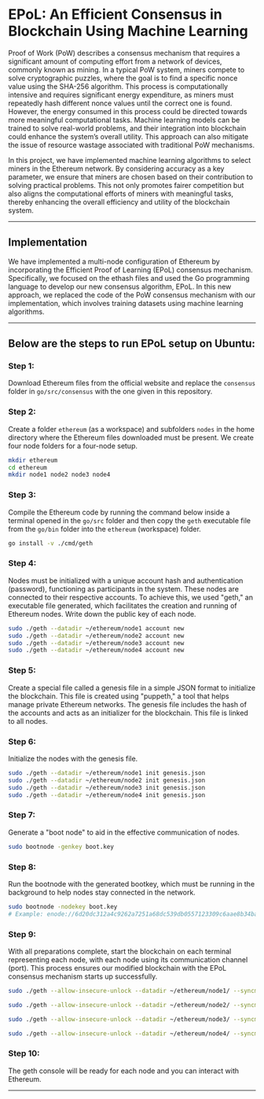# EPoL: An Efficient Consensus in Blockchain Using Machine Learning


Proof of Work (PoW) describes a consensus mechanism that requires a significant amount of computing effort from a network of devices, commonly known as mining. In a typical PoW system, miners compete to solve cryptographic puzzles, where the goal is to find a specific nonce value using the SHA-256 algorithm. This process is computationally intensive and requires significant energy expenditure, as miners must repeatedly hash different nonce values until the correct one is found. However, the energy consumed in this process could be directed towards more meaningful computational tasks. Machine learning models can be trained to solve real-world problems, and their integration into blockchain could enhance the system’s overall utility. This approach can also mitigate the issue of resource wastage associated with traditional PoW mechanisms.

In this project, we have implemented machine learning algorithms to select miners in the Ethereum network. By considering accuracy as a key parameter, we ensure that miners are chosen based on their contribution to solving practical problems. This not only promotes fairer competition but also aligns the computational efforts of miners with meaningful tasks, thereby enhancing the overall efficiency and utility of the blockchain system.

---

## Implementation

We have implemented a multi-node configuration of Ethereum by incorporating the Efficient Proof of Learning (EPoL) consensus mechanism. Specifically, we focused on the ethash files and used the Go programming language to develop our new consensus algorithm, EPoL. In this new approach, we replaced the code of the PoW consensus mechanism with our implementation, which involves training datasets using machine learning algorithms.

---

## Below are the steps to run EPoL setup on Ubuntu:

### Step 1:
Download Ethereum files from the official website and replace the `consensus` folder in `go/src/consensus` with the one given in this repository.

### Step 2:
Create a folder `ethereum` (as a workspace) and subfolders `nodes` in the home directory where the Ethereum files downloaded must be present. We create four node folders for a four-node setup.

```bash
mkdir ethereum
cd ethereum
mkdir node1 node2 node3 node4
```

### Step 3:
Compile the Ethereum code by running the command below inside a terminal opened in the `go/src` folder and then copy the `geth` executable file from the `go/bin` folder into the `ethereum` (workspace) folder.

```bash
go install -v ./cmd/geth
```

### Step 4:
Nodes must be initialized with a unique account hash and authentication (password), functioning as participants in the system. These nodes are connected to their respective accounts. To achieve this, we used "geth," an executable file generated, which facilitates the creation and running of Ethereum nodes. Write down the public key of each node.

```bash
sudo ./geth --datadir ~/ethereum/node1 account new
sudo ./geth --datadir ~/ethereum/node2 account new
sudo ./geth --datadir ~/ethereum/node3 account new
sudo ./geth --datadir ~/ethereum/node4 account new
```

### Step 5:
Create a special file called a genesis file in a simple JSON format to initialize the blockchain. This file is created using "puppeth," a tool that helps manage private Ethereum networks. The genesis file includes the hash of the accounts and acts as an initializer for the blockchain. This file is linked to all nodes.

### Step 6:
Initialize the nodes with the genesis file.

```bash
sudo ./geth --datadir ~/ethereum/node1 init genesis.json
sudo ./geth --datadir ~/ethereum/node2 init genesis.json
sudo ./geth --datadir ~/ethereum/node3 init genesis.json
sudo ./geth --datadir ~/ethereum/node4 init genesis.json
```

### Step 7:
Generate a "boot node" to aid in the effective communication of nodes.

```bash
sudo bootnode -genkey boot.key
```

### Step 8:
Run the bootnode with the generated bootkey, which must be running in the background to help nodes stay connected in the network.

```bash
sudo bootnode -nodekey boot.key
# Example: enode://6d20dc312a4c9262a7251a68dc539db0557123309c6aae8b34bad9b1ee0afc1bf36d3be604ebec067ad7f962ec745fc2749bfcba868a01ce616542f22bafea58@127.0.0.1:0?discport=30301
```

### Step 9:
With all preparations complete, start the blockchain on each terminal representing each node, with each node using its communication channel (port). This process ensures our modified blockchain with the EPoL consensus mechanism starts up successfully.

```bash
sudo ./geth --allow-insecure-unlock --datadir ~/ethereum/node1/ --syncmode 'full' --port 30311 --rpc --rpcaddr 'localhost' --rpcport 8501 --rpcapi 'personal,db,eth,net,web3,txpool,miner' --bootnodes 'enode://<bootnode_enode>@127.0.0.1:0?discport=30301' --networkid 1515 --gasprice '1' --mine console

sudo ./geth --allow-insecure-unlock --datadir ~/ethereum/node2/ --syncmode 'full' --port 30312 --rpc --rpcaddr 'localhost' --rpcport 8502 --rpcapi 'personal,db,eth,net,web3,txpool,miner' --bootnodes 'enode://<bootnode_enode>@127.0.0.1:0?discport=30301' --networkid 1515 --gasprice '1' --mine console

sudo ./geth --allow-insecure-unlock --datadir ~/ethereum/node3/ --syncmode 'full' --port 30313 --rpc --rpcaddr 'localhost' --rpcport 8503 --rpcapi 'personal,db,eth,net,web3,txpool,miner' --bootnodes 'enode://<bootnode_enode>@127.0.0.1:0?discport=30301' --networkid 1515 --gasprice '1' --mine console

sudo ./geth --allow-insecure-unlock --datadir ~/ethereum/node4/ --syncmode 'full' --port 30314 --rpc --rpcaddr 'localhost' --rpcport 8504 --rpcapi 'personal,db,eth,net,web3,txpool,miner' --bootnodes 'enode://<bootnode_enode>@127.0.0.1:0?discport=30301' --networkid 1515 --gasprice '1' --mine console
```

### Step 10:
The geth console will be ready for each node and you can interact with Ethereum.

---
